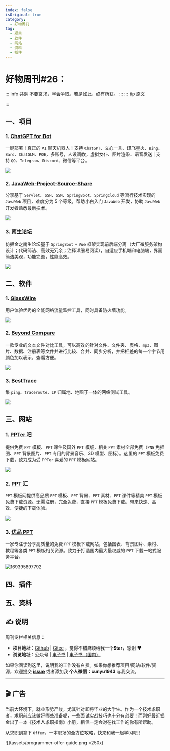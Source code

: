```yaml
---
index: false
isOriginal: true
category:
  - 好物周刊
tag:
  - 项目
  - 软件
  - 网站
  - 资料
  - 插件
---
```


# 好物周刊#26：

::: info 共勉
不要哀求，学会争取。若是如此，终有所获。
:::
::: tip 原文

:::

## 一、项目

### 1. [ChatGPT for Bot](https://github.com/lss233/chatgpt-mirai-qq-bot)

一键部署！真正的 `AI` 聊天机器人！支持 `ChatGPT`、文心一言、讯飞星火、`Bing`、`Bard`、`ChatGLM`、`POE`，多账号，人设调教，虚拟女仆、图片渲染、语音发送 | 支持 `QQ`、`Telegram`、`Discord`、微信等平台。

![](https://cdn.staticaly.com/gh/cunyu1943/JavaPark@main/src/weekly/2023/assets/1694476667904.webp)

### 2. [JavaWeb-Project-Source-Share](https://github.com/coderzcr/JavaWeb-Project-Source-Share)

分享基于 `Servlet`、`SSH`、`SSM`、`SpringBoot`、`SpringCloud` 等流行技术实现的 `JavaWeb` 项目，难度分为 5 个等级，帮助小白入门 `JavaWeb` 开发，协助 `JavaWeb` 开发者熟悉最新技术。

![](https://cdn.staticaly.com/gh/cunyu1943/JavaPark@main/src/weekly/2023/assets/1694476703078.webp)

### 3. [南生论坛](https://github.com/maliangnansheng/bbs-springboot)

仿掘金之南生论坛基于 `SpringBoot` + `Vue` 框架实现前后端分离（大厂微服务架构设计；代码简洁、高效无冗余；注释详细易阅读），自适应手机端和电脑端，界面简洁美观，功能完善，性能高效。

![](https://cdn.staticaly.com/gh/cunyu1943/JavaPark@main/src/weekly/2023/assets/1694476726541.webp)

## 二、软件

### 1. [GlassWire](https://www.glasswire.com/)

用户体验优秀的全能网络流量监控工具，同时具备防火墙功能。

![](https://cdn.staticaly.com/gh/cunyu1943/JavaPark@main/src/weekly/2023/assets/1694390519558.webp)

### 2. [Beyond Compare](https://www.scootersoftware.com/)

一款专业的文本文件对比工具，可以高效的针对文件、文件夹、表格、`mp3`、图片、数据、注册表等文件并进行比较、合并、同步分析，并把相差的每一个字节用颜色加以表示，查看方便。

![](https://cdn.staticaly.com/gh/cunyu1943/JavaPark@main/src/weekly/2023/assets/1694390548096.webp)

### 3. [BestTrace](https://www.ipip.net/product/client.html)

集 `ping`、`traceroute`、`IP` 归属地、地图于一体的网络测试工具。

![](https://cdn.staticaly.com/gh/cunyu1943/JavaPark@main/src/weekly/2023/assets/1694390769310.webp)

## 三、网站

### 1. [PPTer 吧](https://www.ppter8.com/)

提供免费 `PPT` 模板、`PPT` 课件及国外 `PPT` 模版，相关 `PPT` 素材全部免费（`PNG` 免抠图、`PPT` 背景图片、`PPT` 专用的背景音乐、3D 模型、图标）。这里的 `PPT` 模板免费下载，致力成为受 `PPTer` 喜爱的 `PPT` 模板网站。

![](https://cdn.staticaly.com/gh/cunyu1943/JavaPark@main/src/weekly/2023/assets/1693958880565.webp)

### 2. [PPT 汇](https://www.ppthui.com/)

`PPT` 模板网提供高品质 `PPT` 模板、`PPT` 背景、`PPT` 素材、`PPT` 课件等精美 `PPT` 模板免费下载资源。无需注册，完全免费，直接 `PPT` 模板免费下载。带来快速、高效、便捷的下载体验。

![](https://cdn.staticaly.com/gh/cunyu1943/JavaPark@main/src/weekly/2023/assets/1693958907803.webp)

### 3. [优品 PPT](https://www.ypppt.com/)

一家专注于分享高质量的免费 `PPT` 模板下载网站，包括图表、背景图片、素材、教程等各类 `PPT` 模板相关资源。致力于打造国内最大最权威的 `PPT` 下载一站式服务平台。

![169395897792](https://cdn.staticaly.com/gh/cunyu1943/JavaPark@main/src/weekly/2023/assets/1693958977192.webp)

## 四、插件

## 五、资料

## ✍️ 说明

周刊专栏相关信息：

- **项目地址**：[Github](https://github.com/cunyu1943/JavaPark/) | [Gitee](https://gitee.com/cunyu1943/JavaPark/) ，觉得不错麻烦给我一个**Star**，感谢 ❤️
- **浏览地址**：公众号 | [电子书](https://cunyu1943.github.io/) | [电子书（国内）](https://cunyu1943.gitee.io/)

如果你阅读到这里，说明我的工作没有白费。如果你想推荐项目/网站/软件/资源，欢迎提交 **[issue](https://github.com/cunyu1943/JavaPark/issues)** 或者添加我 **个人微信：cunyu1943** 与我交流。

---

## 🎬️ 广告
当前大环境下，就业形势严峻，尤其针对即将毕业的大学生。作为一个技术求职者，求职前应该做好哪些准备呢，一些面试实战技巧也十分有必要！而刚好最近掘金出了一本《技术人求职指南》小册，相信一定会对在找工作的你有所帮助。

从求职到拿下 `Offer`，一本职场的全方位攻略，快来和我一起学习吧！

![](assets/programmer-offer-guide.png =250x)

<Share colorful />
